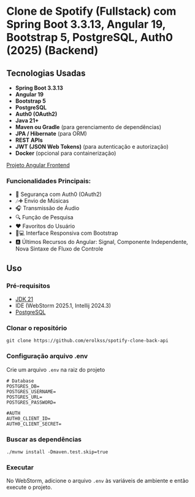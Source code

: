 # Clone de Spotify (Fullstack) com Spring Boot 3.3.13, Angular 19, Bootstrap 5, PostgreSQL, Auth0 (2025) (Backend)

## Tecnologias Usadas
- **Spring Boot 3.3.13**
- **Angular 19**
- **Bootstrap 5**
- **PostgreSQL**
- **Auth0 (OAuth2)**
- **Java 21+**
- **Maven ou Gradle** (para gerenciamento de dependências)
- **JPA / Hibernate** (para ORM)
- **REST APIs**
- **JWT (JSON Web Tokens)** (para autenticação e autorização)
- **Docker** (opcional para containerização)


[Projeto Angular Frontend](https://github.com/erolkss/spotify-clone-front-api)

### Funcionalidades Principais:
- 🔐 Segurança com Auth0 (OAuth2)  
- 🎶➕ Envio de Músicas  
- 🎧 Transmissão de Áudio  
- 🔍 Função de Pesquisa  
- ❤️ Favoritos do Usuário  
- 📱💻 Interface Responsiva com Bootstrap  
- 🅰️ Últimos Recursos do Angular: Signal, Componente Independente, Nova Sintaxe de Fluxo de Controle

## Uso
### Pré-requisitos
- [JDK 21](https://adoptium.net/temurin/releases/)
- IDE (WebStorm 2025.1, Intellij 2024.3)
- [PostgreSQL](https://www.postgresql.org/download/)

### Clonar o repositório
``git clone https://github.com/erolkss/spotify-clone-back-api``

### Configuração arquivo .env 
Crie um arquivo `.env` na raiz do projeto
````
# Database
POSTGRES_DB=
POSTGRES_USERNAME=
POSTGRES_URL=
POSTGRES_PASSWORD=

#AUTH
AUTH0_CLIENT_ID=
AUTH0_CLIENT_SECRET=
````

### Buscar as dependências
``./mvnw install -Dmaven.test.skip=true``

### Executar  
No WebStorm, adicione o arquivo `.env` às variáveis de ambiente e então execute o projeto.
